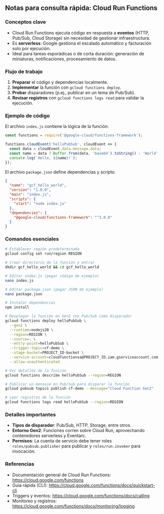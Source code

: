 ## Notas para consulta rápida: Cloud Run Functions

### Conceptos clave

- Cloud Run Functions ejecuta código en respuesta a **eventos** (HTTP, Pub/Sub, Cloud Storage) sin necesidad de gestionar infraestructura.
- Es **serverless**: Google gestiona el escalado automático y facturación solo por ejecución.
- Ideal para tareas esporádicas o de corta duración: generación de miniaturas, notificaciones, procesamiento de datos.

### Flujo de trabajo

1. **Preparar** el código y dependencias localmente.  
2. **Implementar** la función con `gcloud functions deploy`.  
3. **Probar** disparadores (p.ej., publicar en un tema de Pub/Sub).  
4. **Revisar registros** con `gcloud functions logs read` para validar la ejecución.

### Ejemplo de código

El archivo `index.js` contiene la lógica de la función:

```javascript
const functions = require('@google-cloud/functions-framework');

functions.cloudEvent('helloPubSub', cloudEvent => {
  const data = cloudEvent.data.message.data;
  const name = data ? Buffer.from(data, 'base64').toString() : 'World';
  console.log(`Hello, ${name}!`);
});
```

El archivo `package.json` define dependencias y scripts:

```json
{
  "name": "gcf_hello_world",
  "version": "1.0.0",
  "main": "index.js",
  "scripts": {
    "start": "node index.js"
  },
  "dependencies": {
    "@google-cloud/functions-framework": "^3.0.0"
  }
}
```

### Comandos esenciales

```bash
# Establecer región predeterminada
gcloud config set run/region REGION

# Crear directorio de la función y entrar
dkdir gcf_hello_world && cd gcf_hello_world

# Editar index.js (pegar código de ejemplo)
nano index.js

# Editar package.json (pegar JSON de ejemplo)
nano package.json

# Instalar dependencias
npm install

# Desplegar la función en Gen2 con Pub/Sub como disparador
gcloud functions deploy helloPubSub \
  --gen2 \
  --runtime=nodejs20 \
  --region=REGION \
  --source=. \
  --entry-point=helloPubSub \
  --trigger-topic=cf-demo \
  --stage-bucket=PROJECT_ID-bucket \
  --service-account=cloudfunctionsa@PROJECT_ID.iam.gserviceaccount.com \
  --allow-unauthenticated

# Ver detalles de la función
gcloud functions describe helloPubSub --region=REGION

# Publicar un mensaje en Pub/Sub para disparar la función
gcloud pubsub topics publish cf-demo --message="Cloud Function Gen2"

# Leer registros de la función
gcloud functions logs read helloPubSub --region=REGION
``` 

### Detalles importantes

- **Tipos de disparador**: Pub/Sub, HTTP, Storage, entre otros.
- **Entorno Gen2**: Funciones corren sobre Cloud Run, aprovechando contenedores serverless y Eventarc.
- **Permisos**: La cuenta de servicio debe tener roles `roles/pubsub.publisher` para publicar y `roles/run.invoker` para invocación.

### Referencias

- Documentación general de Cloud Run Functions: https://cloud.google.com/functions  
- Guía rápida (CLI): https://cloud.google.com/functions/docs/quickstart-cli  
- Triggers y eventos: https://cloud.google.com/functions/docs/calling  
- Monitoreo y registros: https://cloud.google.com/functions/docs/monitoring/logging

